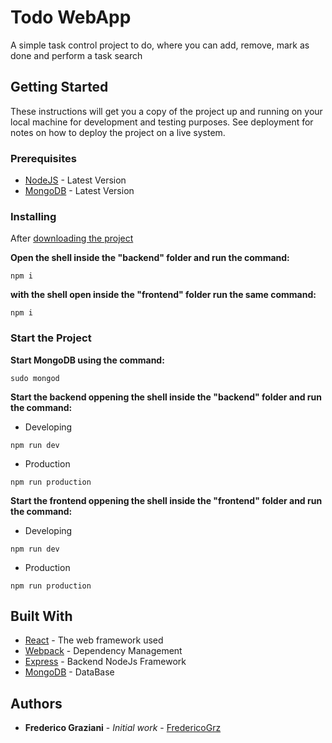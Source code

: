# Todo WebApp

A simple task control project to do, where you can add, remove, mark as done and perform a task search

## Getting Started

These instructions will get you a copy of the project up and running on your local machine for development and testing purposes. See deployment for notes on how to deploy the project on a live system.

### Prerequisites

* [NodeJS](https://nodejs.org/en/) - Latest Version
* [MongoDB](https://www.mongodb.com/) - Latest Version

### Installing

After [downloading the project](https://github.com/FredericoGrz/todo_webapp)

**Open the shell inside the "backend" folder and run the command:**

```
npm i
```

**with the shell open inside the "frontend" folder run the same command:**

```
npm i
```

### Start the Project

**Start MongoDB using the command:**

```
sudo mongod
```


**Start the backend oppening the shell inside the "backend" folder and run the command:**

* Developing

```
npm run dev
```

* Production

```
npm run production
```


**Start the frontend oppening the shell inside the "frontend" folder and run the command:**

* Developing

```
npm run dev
```

* Production

```
npm run production
```

## Built With

* [React](https://reactjs.org/docs/getting-started.html) - The web framework used
* [Webpack](https://webpack.js.org/concepts/) - Dependency Management
* [Express](https://expressjs.com/) - Backend NodeJs Framework
* [MongoDB](https://www.mongodb.com/) - DataBase

## Authors

* **Frederico Graziani** - *Initial work* - [FredericoGrz](https://github.com/FredericoGrz)
